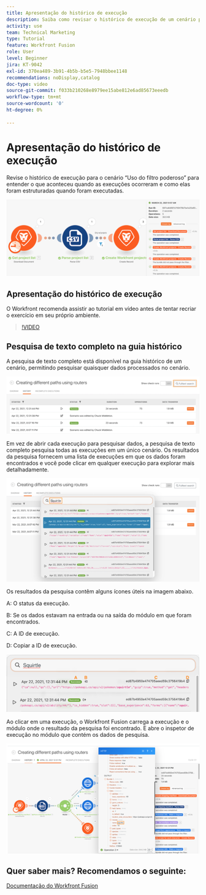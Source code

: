 ```yaml
---
title: Apresentação do histórico de execução
description: Saiba como revisar o histórico de execução de um cenário para entender o que aconteceu quando no [!DNL Adobe Workfront Fusion].
activity: use
team: Technical Marketing
type: Tutorial
feature: Workfront Fusion
role: User
level: Beginner
jira: KT-9042
exl-id: 370ea489-3b91-4b5b-b5e5-7948bbee1148
recommendations: noDisplay,catalog
doc-type: video
source-git-commit: f033b210268e8979ee15abe812e6ad85673eeedb
workflow-type: tm+mt
source-wordcount: '0'
ht-degree: 0%

---
```


# Apresentação do histórico de execução

Revise o histórico de execução para o cenário “Uso do filtro poderoso” para entender o que aconteceu quando as execuções ocorreram e como elas foram estruturadas quando foram executadas.

![Uma imagem do histórico de execução em um cenário do Fusion](assets/execution-history-and-scheduling-1.png)

## Apresentação do histórico de execução

O Workfront recomenda assistir ao tutorial em vídeo antes de tentar recriar o exercício em seu próprio ambiente.

>[!VIDEO](https://video.tv.adobe.com/v/335283/?quality=12&learn=on)


## Pesquisa de texto completo na guia histórico

A pesquisa de texto completo está disponível na guia histórico de um cenário, permitindo pesquisar quaisquer dados processados no cenário.

![Uma imagem da pesquisa do histórico de execução](assets/execution-history-and-scheduling-2.png)

Em vez de abrir cada execução para pesquisar dados, a pesquisa de texto completo pesquisa todas as execuções em um único cenário. Os resultados da pesquisa fornecem uma lista de execuções em que os dados foram encontrados e você pode clicar em qualquer execução para explorar mais detalhadamente.

![Uma imagem de uma pesquisa do histórico de execução](assets/execution-history-and-scheduling-3.png)

Os resultados da pesquisa contêm alguns ícones úteis na imagem abaixo.

A: O status da execução.

B: Se os dados estavam na entrada ou na saída do módulo em que foram encontrados.

C: A ID de execução.

D: Copiar a ID de execução.

![Uma imagem de resultados de pesquisa do histórico de execução](assets/execution-history-and-scheduling-4.png)

Ao clicar em uma execução, o Workfront Fusion carrega a execução e o módulo onde o resultado da pesquisa foi encontrado. E abre o inspetor de execução no módulo que contém os dados de pesquisa.

![Uma imagem de links de histórico de execução](assets/execution-history-and-scheduling-5.png)


## Quer saber mais? Recomendamos o seguinte:

[Documentação do Workfront Fusion](https://experienceleague.adobe.com/docs/workfront/using/adobe-workfront-fusion/workfront-fusion-2.html?lang=br)

